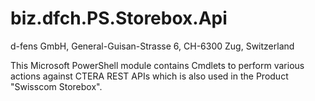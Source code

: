 biz.dfch.PS.Storebox.Api
==============================

d-fens GmbH, General-Guisan-Strasse 6, CH-6300 Zug, Switzerland

This Microsoft PowerShell module contains Cmdlets to perform various actions against CTERA REST APIs which is also used in the Product "Swisscom Storebox".
